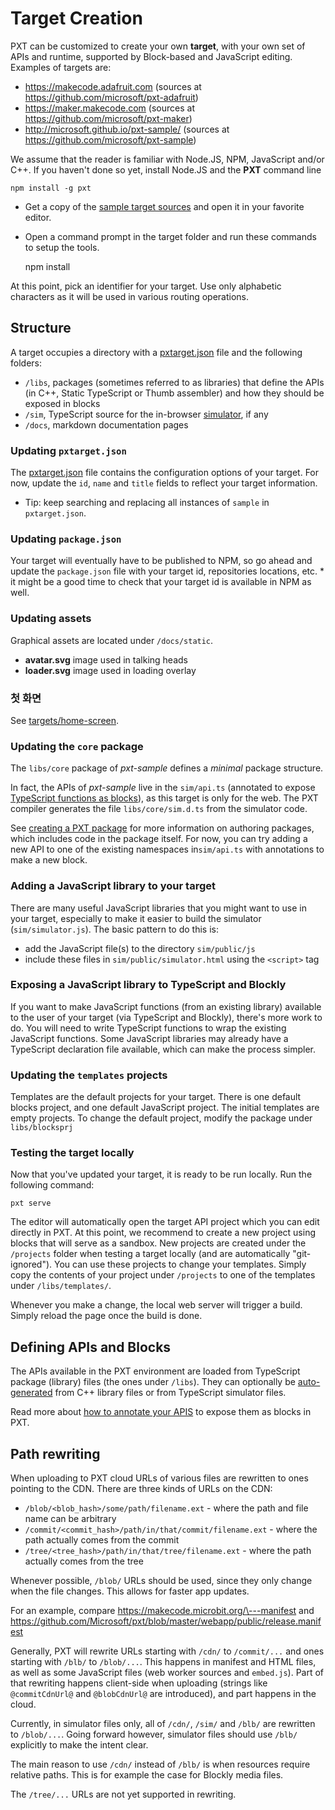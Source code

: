 # Target Creation

PXT can be customized to create your own **target**, with your own set of APIs and runtime, supported by Block-based and JavaScript editing. Examples of targets are:

* https://makecode.adafruit.com (sources at https://github.com/microsoft/pxt-adafruit)
* https://maker.makecode.com (sources at https://github.com/microsoft/pxt-maker)
* http://microsoft.github.io/pxt-sample/ (sources at https://github.com/microsoft/pxt-sample)

We assume that the reader is familiar with Node.JS, NPM, JavaScript and/or C++. If you haven't done so yet, install Node.JS and the **PXT** command line

    npm install -g pxt
    

* Get a copy of the [sample target sources](https://github.com/microsoft/pxt-sample) and open it in your favorite editor.
* Open a command prompt in the target folder and run these commands to setup the tools.

    npm install
    

At this point, pick an identifier for your target. Use only alphabetic characters as it will be used in various routing operations.

## Structure

A target occupies a directory with a [pxtarget.json](/targets/pxtarget) file and the following folders:

* `/libs`, packages (sometimes referred to as libraries) that define the APIs (in C++, Static TypeScript or Thumb assembler) and how they should be exposed in blocks
* `/sim`, TypeScript source for the in-browser [simulator](/targets/simulator), if any
* `/docs`, markdown documentation pages

### Updating `pxtarget.json`

The [pxtarget.json](/targets/pxtarget) file contains the configuration options of your target. For now, update the `id`, `name` and `title` fields to reflect your target information.

* Tip: keep searching and replacing all instances of `sample` in `pxtarget.json`.

### Updating `package.json`

Your target will eventually have to be published to NPM, so go ahead and update the `package.json` file with your target id, repositories locations, etc. * it might be a good time to check that your target id is available in NPM as well.

### Updating assets

Graphical assets are located under `/docs/static`.

* **avatar.svg** image used in talking heads
* **loader.svg** image used in loading overlay

### 첫 화면

See [targets/home-screen](/targets/home-screen).

### Updating the `core` package

The `libs/core` package of *pxt-sample* defines a *minimal* package structure.

In fact, the APIs of *pxt-sample* live in the `sim/api.ts` (annotated to expose [TypeScript functions as blocks](/defining-blocks)), as this target is only for the web. The PXT compiler generates the file `libs/core/sim.d.ts` from the simulator code.

See [creating a PXT package](/packages) for more information on authoring packages, which includes code in the package itself. For now, you can try adding a new API to one of the existing namespaces in`sim/api.ts` with annotations to make a new block.

### Adding a JavaScript library to your target

There are many useful JavaScript libraries that you might want to use in your target, especially to make it easier to build the simulator (`sim/simulator.js`). The basic pattern to do this is:

* add the JavaScript file(s) to the directory `sim/public/js`
* include these files in `sim/public/simulator.html` using the `<script>` tag

### Exposing a JavaScript library to TypeScript and Blockly

If you want to make JavaScript functions (from an existing library) available to the user of your target (via TypeScript and Blockly), there's more work to do. You will need to write TypeScript functions to wrap the existing JavaScript functions. Some JavaScript libraries may already have a TypeScript declaration file available, which can make the process simpler.

### Updating the `templates` projects

Templates are the default projects for your target. There is one default blocks project, and one default JavaScript project. The initial templates are empty projects. To change the default project, modify the package under `libs/blocksprj`

### Testing the target locally

Now that you've updated your target, it is ready to be run locally. Run the following command:

    pxt serve
    

The editor will automatically open the target API project which you can edit directly in PXT. At this point, we recommend to create a new project using blocks that will serve as a sandbox. New projects are created under the `/projects` folder when testing a target locally (and are automatically "git-ignored"). You can use these projects to change your templates. Simply copy the contents of your project under `/projects` to one of the templates under `/libs/templates/`.

Whenever you make a change, the local web server will trigger a build. Simply reload the page once the build is done.

## Defining APIs and Blocks

The APIs available in the PXT environment are loaded from TypeScript package (library) files (the ones under `/libs`). They can optionally be [auto-generated](/simshim) from C++ library files or from TypeScript simulator files.

Read more about [how to annotate your APIS](/defining-blocks) to expose them as blocks in PXT.

## Path rewriting

When uploading to PXT cloud URLs of various files are rewritten to ones pointing to the CDN. There are three kinds of URLs on the CDN:

* `/blob/<blob_hash>/some/path/filename.ext` - where the path and file name can be arbitrary
* `/commit/<commit_hash>/path/in/that/commit/filename.ext` - where the path actually comes from the commit
* `/tree/<tree_hash>/path/in/that/tree/filename.ext` - where the path actually comes from the tree

Whenever possible, `/blob/` URLs should be used, since they only change when the file changes. This allows for faster app updates.

For an example, compare https://makecode.microbit.org/\---manifest and https://github.com/Microsoft/pxt/blob/master/webapp/public/release.manifest

Generally, PXT will rewrite URLs starting with `/cdn/` to `/commit/...` and ones starting with `/blb/` to `/blob/...`. This happens in manifest and HTML files, as well as some JavaScript files (web worker sources and `embed.js`). Part of that rewriting happens client-side when uploading (strings like `@commitCdnUrl@` and `@blobCdnUrl@` are introduced), and part happens in the cloud.

Currently, in simulator files only, all of `/cdn/`, `/sim/` and `/blb/` are rewritten to `/blob/...`. Going forward however, simulator files should use `/blb/` explicitly to make the intent clear.

The main reason to use `/cdn/` instead of `/blb/` is when resources require relative paths. This is for example the case for Blockly media files.

The `/tree/...` URLs are not yet supported in rewriting.
